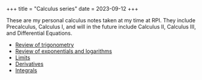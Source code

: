 +++
title = "Calculus series"
date = 2023-09-12
+++

These are my personal calculus notes taken at my time at RPI. They include Precalculus, Calculus I, and will in the future include Calculus II, Calculus III, and Differential Equations.

<!-- more -->

- [Review of trigonometry](@/trig-review.md)
- [Review of exponentials and logarithms](@/exponential-logs.md)
- [Limits](@/limits.md)
- [Derivatives](@/differentiation.md)
- [Integrals](@/integration.md)
